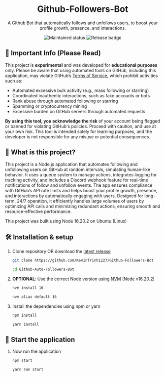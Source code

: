 <div align="center">
  <h1>
    Github-Followers-Bot
  </h1>
</div>
<p align="center">
  A Github Bot that automatically follows and unfollows users, to boost your profile growth, presence, and interactions.
</p>

<div align="center">
  <img src="https://img.shields.io/badge/maintenance-experimental-blue.svg" alt="Maintained status" />
  <img src="https://img.shields.io/github/v/release/KevinTrinh1227/Github-Followers-Bot.svg" alt="Release badge" />
</div>

## 📌 Important Info (Please Read)
This project is **experimental** and was developed for **educational purposes** only. Please be aware that using automated tools on GitHub, including this application, may violate GitHub’s [Terms of Service](https://docs.github.com/en/site-policy/acceptable-use-policies/github-acceptable-use-policies#4-spam-and-inauthentic-activity-on-github), which prohibit activities such as:
* Automated excessive bulk activity (e.g., mass following or starring)
* Coordinated inauthentic interactions, such as fake accounts or bots
* Rank abuse through automated following or starring
* Spamming or cryptocurrency mining
* Excessive burden on GitHub servers through automated requests
  
**By using this tool, you acknowledge the risk** of your account being flagged or banned for violating GitHub's policies. Proceed with caution, and use at your own risk. This tool is intended solely for learning purposes, and the developer is not responsible for any misuse or potential consequences.

## 👥 What is this project?
This project is a Node.js application that automates following and unfollowing users on GitHub at random intervals, simulating human-like behavior. It uses a queue system to manage actions, integrates logging for tracking activity, and includes a Discord webhook feature for real-time notifications of follow and unfollow events. The app ensures compliance with GitHub’s API rate limits and helps boost your profile growth, presence, and interactions by automatically engaging with users. Designed for long-term, 24/7 operation, it efficiently handles large volumes of users by optimizing API calls and minimizing redundant actions, ensuring smooth and resource-effective performance.

This project was built using Node 16.20.2 on Ubuntu (Linux)

## 🛠 Installation & setup

1. Clone repository OR download the [latest release](https://github.com/KevinTrinh1227/Github-Auto-Followers-Bot/releases)

   ```sh
   git clone https://github.com/KevinTrinh1227/Github-Followers-Bot
   ```

   ```sh
   cd Github-Auto-Followers-Bot
   ```

2. **OPTIONAL**: Use the correct Node version using [NVM](https://github.com/nvm-sh/nvm) (Node v16.20.2)

   ```sh
   nvm install 16
   ```

   ```sh
   nvm alias default 16
   ```

3. Install the dependencies using npm or yarn

   ```sh
   npm install
   ```

   ```sh
   yarn install
   ```

## 🚀 Start the application

1. Now run the application

   ```sh
   npm start
   ```

   ```sh
   yarn run start
   ```
